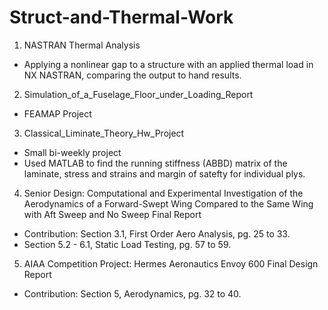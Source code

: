 # Struct-and-Thermal-Work

1) NASTRAN Thermal Analysis 
* Applying a nonlinear gap to a structure with an applied thermal load in NX NASTRAN, comparing the output to hand results. 

2) Simulation_of_a_Fuselage_Floor_under_Loading_Report
* FEAMAP Project

3) Classical_Liminate_Theory_Hw_Project
* Small bi-weekly project
* Used MATLAB to find the running stiffness (ABBD) matrix of the laminate, stress and strains and margin of satefty for individual plys.

4) Senior Design: Computational and Experimental Investigation of the Aerodynamics of a Forward-Swept Wing Compared to the Same Wing with  Aft Sweep and No Sweep Final Report
* Contribution: Section 3.1, First Order Aero Analysis, pg. 25 to 33.
* Section 5.2 - 6.1, Static Load Testing, pg. 57 to 59.  

5) AIAA Competition Project: Hermes Aeronautics Envoy 600 Final Design Report
* Contribution: Section 5, Aerodynamics, pg. 32 to 40.



